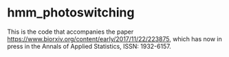 # hmm_photoswitching
This is the code that accompanies the paper https://www.biorxiv.org/content/early/2017/11/22/223875, which has now in press in the Annals of Applied Statistics, ISSN: 1932-6157.  
